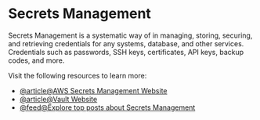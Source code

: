 # Secrets Management

Secrets Management is a systematic way of in managing, storing, securing, and retrieving credentials for any systems, database, and other services. Credentials such as passwords, SSH keys, certificates, API keys, backup codes, and more.

Visit the following resources to learn more:

- [@article@AWS Secrets Management Website](https://aws.amazon.com/secrets-manager/)
- [@article@Vault Website](https://www.vaultproject.io/)
- [@feed@Explore top posts about Secrets Management](https://app.daily.dev/tags/secrets-management?ref=roadmapsh)

